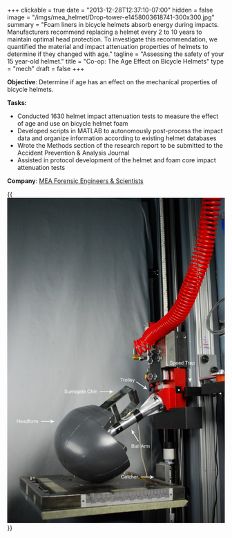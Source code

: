 +++
clickable = true
date = "2013-12-28T12:37:10-07:00"
hidden = false
image = "/imgs/mea_helmet/Drop-tower-e1458003618741-300x300.jpg"
summary = "Foam liners in bicycle helmets absorb energy during impacts. Manufacturers recommend replacing a helmet every 2 to 10 years to maintain optimal head protection. To investigate this recommendation, we quantified the material and impact attenuation properties of helmets to determine if they changed with age."
tagline = "Assessing the safety of your 15 year-old helmet."
title = "Co-op: The Age Effect on Bicycle Helmets"
type = "mech"
draft = false
+++

<p><strong>Objective</strong>: Determine if age has an effect on the mechanical properties of bicycle helmets.</p>

<p><strong>Tasks:</strong></p>
<ul>
	<li>Conducted 1630 helmet impact attenuation tests to measure the effect of age and use on bicycle helmet foam</li>
	<li>Developed scripts in MATLAB to autonomously post-process the impact data and organize information according to existing helmet databases</li>
	<li>Wrote the Methods section of the research report to be submitted to the Accident Prevention &amp; Analysis Journal</li>
	<li>Assisted in protocol development of the helmet and foam core impact attenuation tests</li>
</ul>

<p><strong>Company</strong>: <a href="http://www.meaforensic.com/" target="_blank">MEA Forensic Engineers &amp; Scientists</a></p>

{{<img caption="Annotated diagram of the helmet drop tower."
src="/imgs/mea_helmet/Drop-Tower-annotated-685x1024.jpg" >}}